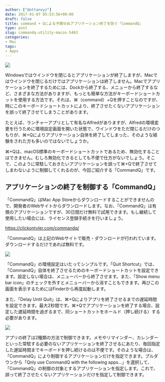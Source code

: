 ```yaml
---
author: ["@ottanxyz"]
date: 2017-01-07 05:53:56+00:00
draft: false
title: command + Qによる予期せぬアプリケーション終了を防ぐ「CommandQ」
type: post
slug: commandq-utility-macos-5463
categories:
- Mac
tags:
- Apps
---
```


![](/uploads/2017/01/170107-58707fabaeca4.jpg)






Windowsではウインドウを閉じるとアプリケーションが終了しますが、Macではウインドウを閉じるだけではアプリケーションは終了しません。Macでアプリケーションを終了するためには、Dockから終了する、メニューから終了するなど、さまざまな方法がありますが、もっとも簡単な方法がキーボードショートカットを使用する方法です。それは、⌘（command）+Qを押すことなのですが、時にこのキーボードショートカットにより、終了させたくないアプリケーションを誤って終了させてしまうことがあります。





たとえば、ランチャーアプリとして有名なAlfredがありますが、Alfredの環境変更を行うために環境設定画面を開いた状態で、ウインドウをただ閉じるだけのつもりが、⌘+Qによりアプリケーション自体を終了してしまった、そのような経験をされた方も多いのではないでしょうか。





⌘+Qは、macOS標準のキーボードショートカットであるため、無効化することはできません。むしろ無効化できるとしても不便で仕方がないでしょう。そこで、このように常駐しておきたいアプリケーションを誤って⌘+Qで終了させてしまわないように制御してくれるのが、今回ご紹介する「CommandQ」です。





## アプリケーションの終了を制御する「CommandQ」





「CommandQ」はMac App Storeからダウンロードすることができませんので、開発者のWebサイトからダウンロードします。なお、「CommandQ」は有償のアプリケーションですが、30日間だけ無料で試用できます。もし継続して使用したい場合には、ライセンス登録手続きを行いましょう。



https://clickontyler.com/commandq/



「CommandQ」は上記のWebサイトで販売・ダウンロードが行われています。ダウンロードするだけであれば無料です。





![](/uploads/2017/01/170107-58707fd5c88e0.png)






「CommandQ」の環境設定はいたってシンプルです。「Quit Shortcut」では、「CommandQ」自体を終了させるためのキーボードショートカットを設定できます。設定しない場合は、メニューバーから終了させます。また、「Show menu bar icon」のチェックを外すとメニューバーから消すこともできます。再びこの画面を表示するためにはFinderから再度起動します。





また、「Delay Until Quit」は、⌘+Qによりアプリを終了させるまでの遅延時間を設定できます。最大2秒間です。⌘+Qでアプリケーションを終了する場合、設定した遅延時間を過ぎるまで、同ショートカットをホールド（押し続ける）する必要があります。





![](/uploads/2017/01/170107-58707fcf3ed6b.png)






アプリの終了は2種類の方法で制御できます。メモやリマインダー、カレンダーといった常駐する必要のないアプリケーションを終了させるにあたり、毎回指定した遅延時間までキーボードを押し続けるのは不便です。そのような場合は、「CommandQ」により制御するアプリケーションだけを指定できます。プルダウンから「Qnly use CommandQ with the following apps...」を選択して、「CommandQ」の制御の対象とするアプリケーションを指定します。これで、誤って終了させたくないアプリケーションだけを指定して制御できます。
